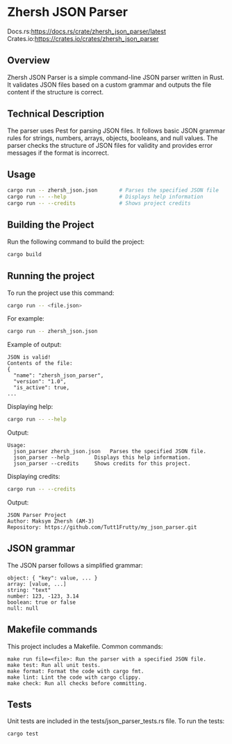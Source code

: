 # Zhersh JSON Parser
Docs.rs:https://docs.rs/crate/zhersh_json_parser/latest
Crates.io:https://crates.io/crates/zhersh_json_parser

## Overview
Zhersh JSON Parser is a simple command-line JSON parser written in Rust. It validates JSON files based on a custom grammar and outputs the file content if the structure is correct.

## Technical Description
The parser uses Pest for parsing JSON files. It follows basic JSON grammar rules for strings, numbers, arrays, objects, booleans, and null values. The parser checks the structure of JSON files for validity and provides error messages if the format is incorrect.

## Usage
```bash
cargo run -- zhersh_json.json       # Parses the specified JSON file
cargo run -- --help                 # Displays help information
cargo run -- --credits              # Shows project credits
```

## Building the Project
Run the following command to build the project:
```bash
cargo build
```

## Running the project
To run the project use this command:
```bash
cargo run -- <file.json>
```
For example:
```bash
cargo run -- zhersh_json.json
```

Example of output:
```
JSON is valid!
Contents of the file:
{
  "name": "zhersh_json_parser",
  "version": "1.0",
  "is_active": true,
...
```

Displaying help:
```bash
cargo run -- --help
```

Output:
```
Usage:
  json_parser zhersh_json.json   Parses the specified JSON file.
  json_parser --help        Displays this help information.
  json_parser --credits     Shows credits for this project.
```

Displaying credits:
```bash
cargo run -- --credits
```

Output:
```
JSON Parser Project
Author: Maksym Zhersh (AM-3)
Repository: https://github.com/Tutt1Frutty/my_json_parser.git
```

## JSON grammar
The JSON parser follows a simplified grammar:
```
object: { "key": value, ... }
array: [value, ...]
string: "text"
number: 123, -123, 3.14
boolean: true or false
null: null
```

## Makefile commands
This project includes a Makefile. Common commands:
``` 
make run file=<file>: Run the parser with a specified JSON file.
make test: Run all unit tests.
make format: Format the code with cargo fmt.
make lint: Lint the code with cargo clippy.
make check: Run all checks before committing.
```

## Tests
Unit tests are included in the tests/json_parser_tests.rs file. To run the tests:
```bash
cargo test
```
